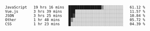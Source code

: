 
<!--
**xy406043/xy406043** is a ✨ _special_ ✨ repository because its `README.md` (this file) appears on your GitHub profile.

Here are some ideas to get you started:

- 🔭 I’m currently working on ...
- 🌱 I’m currently learning ...
- 👯 I’m looking to collaborate on ...
- 🤔 I’m looking for help with ...
- 💬 Ask me about ...
- 📫 How to reach me: ...
- 😄 Pronouns: ...
- ⚡ Fun fact: ...
-->

<!--START_SECTION:waka-->
```text
JavaScript   19 hrs 16 mins  ███████████████▒░░░░░░░░░   61.12 % 
Vue.js       3 hrs 39 mins   ███░░░░░░░░░░░░░░░░░░░░░░   11.57 % 
JSON         3 hrs 25 mins   ██▓░░░░░░░░░░░░░░░░░░░░░░   10.84 % 
Other        1 hr 48 mins    █▒░░░░░░░░░░░░░░░░░░░░░░░   05.72 % 
CSS          1 hr 23 mins    █░░░░░░░░░░░░░░░░░░░░░░░░   04.39 % 
```
<!--END_SECTION:waka-->
